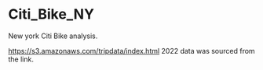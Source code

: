 # Citi_Bike_NY
New york Citi Bike analysis.

https://s3.amazonaws.com/tripdata/index.html 2022 data was sourced from the link. 